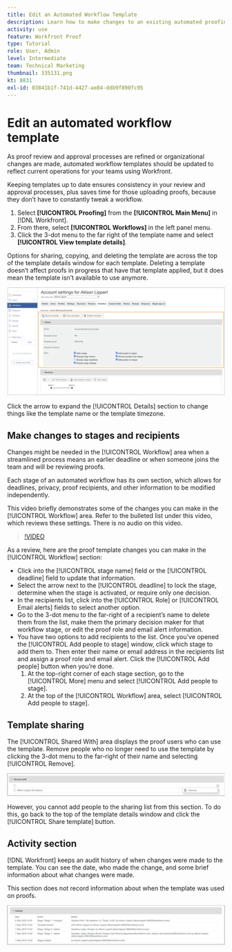```yaml
---
title: Edit an Automated Workflow Template
description: Learn how to make changes to an existing automated proofing workflow template in [!DNL  Workfront].
activity: use
feature: Workfront Proof
type: Tutorial
role: User, Admin
level: Intermediate
team: Technical Marketing
thumbnail: 335131.png
kt: 8831
exl-id: 03841b1f-741d-4427-ae84-ddb9f890fc95
---
```

# Edit an automated workflow template

As proof review and approval processes are refined or organizational changes are made, automated workflow templates should be updated to reflect current operations for your teams using Workfront.

Keeping templates up to date ensures consistency in your review and approval processes, plus saves time for those uploading proofs, because they don’t have to constantly tweak a workflow.

1. Select **[!UICONTROL Proofing]** from the **[!UICONTROL Main Menu]** in [!DNL Workfront].
1. From there, select **[!UICONTROL Workflows]** in the left panel menu.
1. Click the 3-dot menu to the far right of the template name and select **[!UICONTROL View template details]**.

Options for sharing, copying, and deleting the template are across the top of the template details window for each template. Deleting a template doesn’t affect proofs in progress that have that template applied, but it does mean the template isn’t available to use anymore.

![Template details window](assets/proof-system-setup-edit-templates-details-area.png)

<!--
Lean More URLs
-->

Click the arrow to expand the [!UICONTROL Details] section to change things like the template name or the template timezone.

## Make changes to stages and recipients

Changes might be needed in the [!UICONTROL Workflow] area when a streamlined process means an earlier deadline or when someone joins the team and will be reviewing proofs.

Each stage of an automated workflow has its own section, which allows for deadlines, privacy, proof recipients, and other information to be modified independently.

This video briefly demonstrates some of the changes you can make in the [!UICONTROL Workflow] area. Refer to the bulleted list under this video, which reviews these settings. There is no audio on this video.

>[!VIDEO](https://video.tv.adobe.com/v/335131/?quality=12)

As a review, here are the proof template changes you can make in the [!UICONTROL Workflow] section:

* Click into the [!UICONTROL stage name] field or the [!UICONTROL deadline] field to update that information.
* Select the arrow next to the [!UICONTROL deadline] to lock the stage, determine when the stage is activated, or require only one decision.
* In the recipients list, click into the [!UICONTROL Role] or [!UICONTROL Email alerts] fields to select another option.
* Go to the 3-dot menu to the far-right of a recipient’s name to delete them from the list, make them the primary decision maker for that workflow stage, or edit the proof role and email alert information.
* You have two options to add recipients to the list. Once you’ve opened the [!UICONTROL Add people to stage] window, click which stage to add them to. Then enter their name or email address in the recipients list and assign a proof role and email alert. Click the [!UICONTROL Add people] button when you’re done.
     1. At the top-right corner of each stage section, go to the [!UICONTROL More] menu and select [!UICONTROL Add people to stage].
     1. At the top of the [!UICONTROL Workflow] area, select [!UICONTROL Add people to stage].

## Template sharing

The [!UICONTROL Shared With] area displays the proof users who can use the template. Remove people who no longer need to use the template by clicking the 3-dot menu to the far-right of their name and selecting [!UICONTROL Remove].

![[!UICONTROL Shared With] list](assets/proof-system-setups-edit-template-shared-with.png)

However, you cannot add people to the sharing list from this section. To do this, go back to the top of the template details window and click the [!UICONTROL Share template] button.

## Activity section

[!DNL Workfront] keeps an audit history of when changes were made to the template. You can see the date, who made the change, and some brief information about what changes were made.

This section does not record information about when the template was used on proofs.

![Proof activity list](assets/proof-system-setups-edit-template-activity.png)
